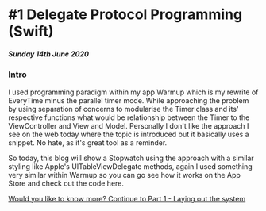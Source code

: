 # #1 Delegate Protocol Programming (Swift)
##### Sunday 14th June 2020

### Intro
I used programming paradigm within my app Warmup which is my rewrite of EveryTime minus the parallel timer mode. While approaching the problem by using separation of concerns to modularise the Timer class and its' respective functions what would be relationship between the Timer to the ViewController and View and Model. Personally I don't like the approach I see on the web today where the topic is introduced but it basically uses a snippet. No hate, as it's great tool as a reminder.

So today, this blog will show a Stopwatch using the approach with a similar styling like Apple's UITableViewDelegate methods, again I used something very similar within Warmup so you can go see how it works on the App Store and check out the code here.

[Would you like to know more? Continue to Part 1 - Laying out the system](./LayoutTheSystem_Part1.MD)
